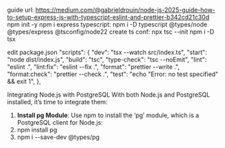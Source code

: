 guide url: https://medium.com/@gabrieldrouin/node-js-2025-guide-how-to-setup-express-js-with-typescript-eslint-and-prettier-b342cd21c30d
npm init -y
npm i express
typescript: npm i -D typescript @types/node @types/express @tsconfig/node22
create ts conf: npx tsc --init
npm i -D tsx

edit package.json
 "scripts": {
    "dev": "tsx --watch src/index.ts",
    "start": "node dist/index.js",
    "build": "tsc",
    "type-check": "tsc --noEmit",
    "lint": "eslint .",
    "lint:fix": "eslint --fix .",
    "format": "prettier --write .",
    "format:check": "prettier --check .",
    "test": "echo \"Error: no test specified\" && exit 1",
  },

Integrating Node.js with PostgreSQL
With both Node.js and PostgreSQL installed, it’s time to integrate them:

1. **Install pg Module**: Use npm to install the ‘pg’ module, which is a PostgreSQL client for Node.js:
2. npm install pg
3. npm i --save-dev @types/pg



